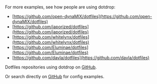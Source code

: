 For more examples, see how people are using dotdrop:

* [https://github.com/open-dynaMIX/dotfiles](https://github.com/open-dynaMIX/dotfiles)
* [https://github.com/japorized/dotfiles](https://github.com/japorized/dotfiles)
* [https://github.com/whitelynx/dotfiles](https://github.com/whitelynx/dotfiles)
* [https://github.com/Eluminae/dotfiles](https://github.com/Eluminae/dotfiles)
* [https://github.com/davla/dotfiles](https://github.com/davla/dotfiles)

Dotfiles repositories using dotdrop on [GitHub](https://github.com/topics/dotdrop?o=desc&s=updated).

Or search directly on [GitHub](https://github.com/search?q=path%3Aconfig.yaml+dotdrop&type=Code) for config examples.
